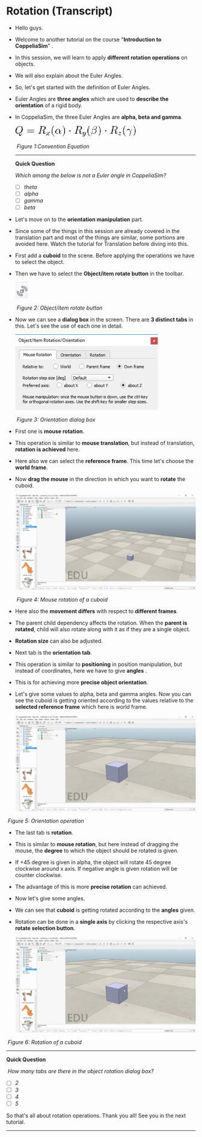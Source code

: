 # Rotation (Transcript)

- Hello guys.

- Welcome to another tutorial on the course "**Introduction to CoppeliaSim**" .

- In this session, we will learn to apply **different rotation operations** on objects.

- We will also explain about the Euler Angles.

- So, let's get started with the definition of Euler Angles.

- Euler Angles are **three angles** which are used to **describe the orientation** of a rigid body. 

- In CoppeliaSim, the three Euler Angles are **alpha, beta and gamma**.

  ![](https://raw.githubusercontent.com/abh33/CoppeliaSim_MOOC_Assets/master/Module_1/LeD%201.5-Translation%20and%20Rotation/LeD%201.5(b)-Rotation/Transcript/LeD_1.5(b)_%20Figure_1.jpg)

  ​														                              *Figure 1:Convention Equation* 

  -----------------------------------------------------------------------------------------------------------------------------------------------------

  **Quick Question**

  *Which among the below is not a Euler angle in CoppeliaSim?*

  - [ ] *theta*
  - [ ] *alpha*
  - [ ] *gamma*
  - [ ] *beta*

- Let's move on to the **orientation manipulation** part.

-  Since some of the things in this session are already covered in the translation part and most of the things are similar, some portions are avoided here. Watch the tutorial for Translation before diving into this.

- First add a **cuboid** to the scene. Before applying the operations we have to select the object.

- Then we have to select the **Object/item rotate button** in the toolbar.

  ![](https://raw.githubusercontent.com/abh33/CoppeliaSim_MOOC_Assets/master/Module_1/LeD%201.5-Translation%20and%20Rotation/LeD%201.5(b)-Rotation/Transcript/LeD_1.5(b)_%20Figure_2.png)

  ​										                                         *Figure 2: Object/item rotate button* 

- Now we can see a **dialog box** in the screen. There are **3 distinct tabs** in this. Let's see the use of each one in detail.

  ![](https://raw.githubusercontent.com/abh33/CoppeliaSim_MOOC_Assets/master/Module_1/LeD%201.5-Translation%20and%20Rotation/LeD%201.5(b)-Rotation/Transcript/LeD_1.5(b)_%20Figure_3.jpg)

  ​                                                                                    *Figure 3: Orientation dialog box*

- First one is **mouse rotation**.

- This operation is similar to **mouse translation**, but instead of translation, **rotation is achieved** here.

- Here also we can select the **reference frame**. This time let's choose the **world frame**.

- Now **drag the mouse** in the direction in which you want to **rotate** the cuboid.

  ![](https://raw.githubusercontent.com/abh33/CoppeliaSim_MOOC_Assets/master/Module_1/LeD%201.5-Translation%20and%20Rotation/LeD%201.5(b)-Rotation/Transcript/LeD_1.5(b)_%20Figure_4.gif)

  ​                                                                                 *Figure 4: Mouse rotation of a cuboid*

- Here also the **movement differs** with respect to **different frames**.

- The parent child dependency affects the rotation. When the **parent is rotated**, child will also rotate along with it as if they are a single object.

- **Rotation size** can also be adjusted.

- Next tab is the **orientation tab**.

-  This operation is similar to **positioning** in position manipulation, but instead of coordinates, here we have to give **angles** .

- This is for achieving more **precise object orientation**.

- Let's give some values to alpha, beta and gamma angles. Now you can see the cuboid is getting oriented according to the values relative to the **selected reference frame** which here is world frame.

  ![](https://raw.githubusercontent.com/abh33/CoppeliaSim_MOOC_Assets/master/Module_1/LeD%201.5-Translation%20and%20Rotation/LeD%201.5(b)-Rotation/Transcript/LeD_1.5(b)_%20Figure_5.gif)

​                                                                                           *Figure 5: Orientation operation*     

- The last tab is **rotation**.

- This is similar to **mouse rotation**, but here instead of dragging the mouse, the **degree** to which the object should be rotated is given.

- If +45 degree is given in alpha, the object will rotate 45 degree clockwise around x axis. If negative angle is given rotation will be counter clockwise.

- The advantage of this is more **precise rotation** can achieved.

- Now let's give some angles. 

- We can see that **cuboid** is getting rotated according to the **angles** given.

- Rotation can be done in a **single axis** by clicking the respective axis's **rotate selection button**.

  ![](https://raw.githubusercontent.com/abh33/CoppeliaSim_MOOC_Assets/master/Module_1/LeD%201.5-Translation%20and%20Rotation/LeD%201.5(b)-Rotation/Transcript/LeD_1.5(b)_%20Figure_6.gif)

​                                                                                             *Figure 6: Rotation of a cuboid*  

---------------------------------------------------------------------------------------------------------------------------------------------------------

**Quick Question**

​    *How  many tabs are there in the object rotation dialog box?*

- [ ] *2*
- [ ] *3*
- [ ] *4*
- [ ] *5*

So that's all about rotation operations. Thank you all! See you in the next tutorial.

-----------------------------------------------------------------------------------------------------------------------------------------------------------



